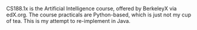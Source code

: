 CS188.1x is the Artificial Intelligence course, offered by BerkeleyX via
edX.org. The course practicals are Python-based, which is just not my cup of
tea. This is my attempt to re-implement in Java.
